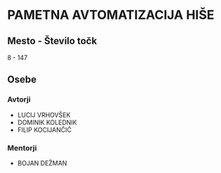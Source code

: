 # PAMETNA AVTOMATIZACIJA HIŠE
## Mesto - Število točk
8 - 147
## Osebe
### Avtorji
 * LUCIJ VRHOVŠEK
 * DOMINIK KOLEDNIK
 * FILIP KOCIJANČIČ
### Mentorji
 * BOJAN DEŽMAN